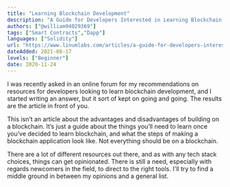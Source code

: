 ```yaml
---
title: "Learning Blockchain Development"
description: "A Guide for Developers Interested in Learning Blockchain Development"
authors: ["@william94029369"]
tags: ["Smart Contracts","Dapp"]
languages: ["Solidity"]
url: "https://www.linumlabs.com/articles/a-guide-for-developers-interested-in-learning-blockchain-development"
dateAdded: 2021-08-17
levels: ["Beginner"]
date: 2020-11-24
---
```


I was recently asked in an online forum for my recommendations on resources for developers looking to learn blockchain development, and I started writing an answer, but it sort of kept on going and going. The results are the article in front of you.

This isn’t an article about the advantages and disadvantages of building on a blockchain. It’s just a guide about the things  you’ll need to learn once you’ve decided to learn blockchain, and what the steps of making a blockchain application look like. Not everything should be on a blockchain.

There are a lot of different resources out there, and as with any tech stack choices, things can get opinionated. There is still a need, especially with regards newcomers in the field, to direct to the right tools. I'll try to find a middle ground in between my opinions and a general list.